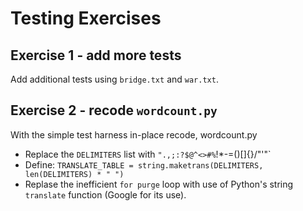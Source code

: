 Testing Exercises
=================

Exercise 1 - add more tests
---------------------------

Add additional tests using `bridge.txt` and `war.txt`.

Exercise 2 - recode `wordcount.py`
----------------------------------

With the simple test harness in-place recode, wordcount.py

* Replace the `DELIMITERS` list with `".,;:?$@^<>#%`!*-=()[]{}/\"\'"`
* Define: `TRANSLATE_TABLE = string.maketrans(DELIMITERS, len(DELIMITERS) * " ")`
* Replase the inefficient `for purge` loop with use of Python's string `translate` function (Google for its use).

